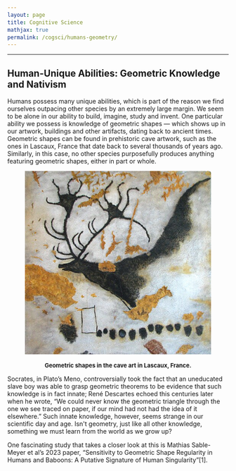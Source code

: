 ```yaml
---
layout: page
title: Cognitive Science
mathjax: true
permalink: /cogsci/humans-geometry/
---
```


---

<style>
    blockquote{
    margin: 1.3em 1.9em;
    border-left-style: solid;
    border-left-width: medium;
    border-left-color: gray;
    padding: 0.1em 1em;
    text-align: justify;
    font-size: 16px;
    color: darkslategray;
  }
</style>

## Human-Unique Abilities: Geometric Knowledge and Nativism

Humans possess many unique abilities, which is part of the reason we find ourselves outpacing other species by an extremely large margin. We seem to be alone in our ability to build, imagine, study and invent. One particular ability we possess is knowledge of geometric shapes — which shows up in our artwork, buildings and other artifacts, dating back to ancient times. Geometric shapes can be found in prehistoric cave artwork, such as the ones in Lascaux, France that date back to several thousands of years ago. Similarly, in this case, no other species purposefully produces anything featuring geometric shapes, either in part or whole. 

<figure>
  <p style="text-align:center;">
    <img src="/images/Lascaux-Megaloceros.jpeg">
    <figcaption align = "center"><b><p style="font-size: 13px;">Geometric shapes in the cave art in Lascaux, France.</p></b></figcaption>
  </p>
</figure>

Socrates, in Plato’s Meno, controversially took the fact that an uneducated slave boy was able to grasp geometric theorems to be evidence that such knowledge is in fact innate; René Descartes echoed this centuries later when he wrote, “We could never know the geometric triangle through the one we see traced on paper, if our mind had not had the idea of it elsewhere.” Such innate knowledge, however, seems strange in our scientific day and age. Isn't geometry, just like all other knowledge, something we must learn from the world as we grow up?

One fascinating study that takes a closer look at this is Mathias Sable-Meyer et al’s 2023 paper, “Sensitivity to Geometric Shape Regularity in Humans and Baboons: A Putative Signature of Human Singularity”[1].

